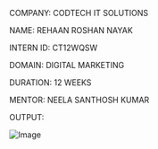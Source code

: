 COMPANY: CODTECH IT SOLUTIONS

NAME: REHAAN ROSHAN NAYAK

INTERN ID: CT12WQSW

DOMAIN: DIGITAL MARKETING

DURATION: 12 WEEKS

MENTOR: NEELA SANTHOSH KUMAR

OUTPUT:

![Image](https://github.com/user-attachments/assets/a52b0700-225c-4900-b9a7-2f18258460eb)

